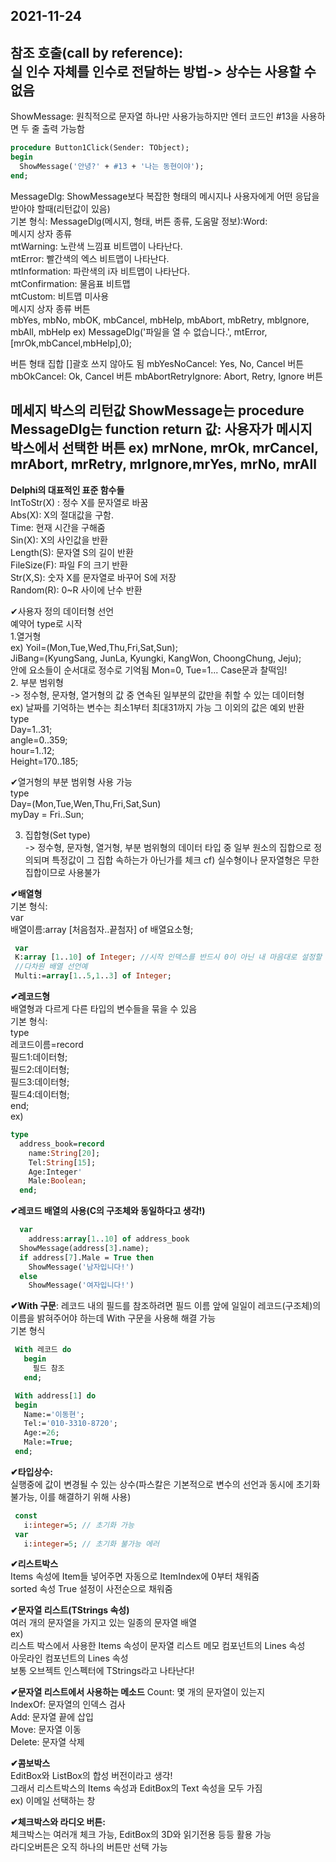 2021-11-24
--------------
참조 호출(call by reference):  
실 인수 자체를 인수로 전달하는 방법-> 상수는 사용할 수 없음
--------------
ShowMessage: 원칙적으로 문자열 하나만 사용가능하지만 엔터 코드인 #13을 사용하면 두 줄 출력 가능함
```Pascal
procedure Button1Click(Sender: TObject);
begin
  ShowMessage('안녕?' + #13 + '나는 동현이야');
end;
```
MessageDlg: ShowMessage보다 복잡한 형태의 메시지나 사용자에게 어떤 응답을 받아야 할때(리턴값이 있음)  
기본 형식: MessageDlg(메시지, 형태, 버튼 종류, 도움말 정보):Word:    
메시지 상자 종류   
mtWarning: 노란색 느낌표 비트맵이 나타난다.    
mtError: 빨간색의 엑스 비트맵이 나타난다.    
mtInformation: 파란색의 i자 비트맵이 나타난다.    
mtConfirmation: 물음표 비트맵    
mtCustom: 비트맵 미사용    
메시지 상자 종류 버튼  
 mbYes, mbNo, mbOK, mbCancel, mbHelp, mbAbort,
 mbRetry, mbIgnore, mbAll, mbHelp
 ex) MessageDlg('파일을 열 수 없습니다.', mtError, [mrOk,mbCancel,mbHelp],0);

버튼 형태 집합 []괄호 쓰지 않아도 됨
mbYesNoCancel: Yes, No, Cancel 버튼
mbOkCancel: Ok, Cancel 버튼
mbAbortRetryIgnore: Abort, Retry, Ignore 버튼

메세지 박스의 리턴값
ShowMessage는 procedure
MessageDlg는 function
return 값: 사용자가 메시지 박스에서 선택한 버튼
ex) mrNone, mrOk, mrCancel, mrAbort, mrRetry, mrIgnore,mrYes,
mrNo, mrAll
------------------------------------------
__Delphi의 대표적인 표준 함수들__  
IntToStr(X) : 정수 X를 문자열로 바꿈  
Abs(X): X의 절대값을 구함.  
Time: 현재 시간을 구해줌  
Sin(X): X의 사인값을 반환  
Length(S): 문자열 S의 길이 반환  
FileSize(F): 파일 F의 크기 반환  
Str(X,S): 숫자 X를 문자열로 바꾸어 S에 저장  
Random(R): 0~R 사이에 난수 반환  

✔사용자 정의 데이터형 선언  
예약어 type로 시작  
1.열거형  
ex) Yoil=(Mon,Tue,Wed,Thu,Fri,Sat,Sun);  
      JiBang=(KyungSang, JunLa, Kyungki, KangWon, ChoongChung, Jeju);  
안에 요소들이 순서대로 정수로 기억됨 Mon=0, Tue=1...
Case문과 찰떡임!  
2. 부분 범위형  
-> 정수형, 문자형, 열거형의 값 중 연속된 일부분의 값만을 취할 수 있는 데이터형  
ex) 날짜를 기억하는 변수는 최소1부터 최대31까지 가능 그 이외의 값은 예외 반환  
type  
 Day=1..31;  
angle=0..359;  
hour=1..12;  
Height=170..185;  

✔열거형의 부분 범위형 사용 가능  
type  
 Day=(Mon,Tue,Wen,Thu,Fri,Sat,Sun)  
 myDay = Fri..Sun;  

3. 집합형(Set type)  
-> 정수형, 문자형, 열거형, 부분 범위형의 데이터 타입 중 일부 원소의 집합으로 정의되며 특정값이 그 집합 속하는가 아닌가를 체크 cf) 실수형이나 문자열형은 무한집합이므로 사용불가  

**✔배열형**  
기본 형식:  
var  
 배열이름:array [처음첨자..끝첨자] of 배열요소형;  
   
 ```Pascal
  var
  K:array [1..10] of Integer; //시작 인덱스를 반드시 0이 아닌 내 마음대로 설정할 수 있음!
  //다차원 배열 선언예
  Multi:=array[1..5,1..3] of Integer;
 ```
 
 **✔레코드형**  
배열형과 다르게 다른 타입의 변수들을 묶을 수 있음  
기본 형식:  
type  
 레코드이름=record  
   필드1:데이터형;  
   필드2:데이터형;  
   필드3:데이터형;  
   필드4:데이터형;  
  end;  
ex)  
```Pascal
type
  address_book=record
    name:String[20];
    Tel:String[15];
    Age:Integer'
    Male:Boolean;
  end;
```

**✔레코드 배열의 사용(C의 구조체와 동일하다고 생각!)** 
```Pascal
  var
    address:array[1..10] of address_book
  ShowMessage(address[3].name);
  if address[7].Male = True then
    ShowMessage('남자입니다!')
  else
    ShowMessage('여자입니다!')
 ```
 
 **✔With 구문**: 레코드 내의 필드를 참조하려면 필드 이름 앞에 일일이 레코드(구조체)의 이름을 밝혀주어야 하는데 With 구문을 사용해 해결 가능  
 기본 형식  
 ```Pascal
  With 레코드 do
    begin
      필드 참조
    end;
 ```
 
 ```Pascal
  With address[1] do
  begin
    Name:='이동현';
    Tel:='010-3310-8720';
    Age:=26;
    Male:=True;
  end;
 ```
 
 **✔타입상수:**  
 실행중에 값이 변경될 수 있는 상수(파스칼은 기본적으로 변수의 선언과 동시에 초기화 불가능, 이를 해결하기 위해 사용)  
 ```Pascal
  const
    i:integer=5; // 초기화 가능
  var
    i:integer=5; // 초기화 불가능 에러
 ```
   
**✔리스트박스**  
Items 속성에 Item들 넣어주면 자동으로 ItemIndex에 0부터 채워줌  
sorted 속성 True 설정이 사전순으로 채워줌  

**✔문자열 리스트(TStrings 속성)**  
여러 개의 문자열을 가지고 있는 일종의 문자열 배열  
ex)  
리스트 박스에서 사용한 Items 속성이 문자열 리스트
메모 컴포넌트의 Lines 속성  
아웃라인 컴포넌트의 Lines 속성  
보통 오브젝트 인스펙터에 TStrings라고 나타난다!  

**✔문자열 리스트에서 사용하는 메소드**
Count: 몇 개의 문자열이 있는지  
IndexOf: 문자열의 인덱스 검사  
Add: 문자열 끝에 삽입  
Move: 문자열 이동  
Delete: 문자열 삭제  

**✔콤보박스**  
EditBox와 ListBox의 합성 버전이라고 생각!  
그래서 리스트박스의 Items 속성과 EditBox의 Text 속성을 모두 가짐  
ex) 이메일 선택하는 창  
  
**✔체크박스와 라디오 버튼:**  
체크박스는 여러개 체크 가능, EditBox의 3D와 읽기전용 등등 활용 가능  
라디오버튼은 오직 하나의 버튼만 선택 가능








